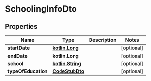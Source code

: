 # SchoolingInfoDto

## Properties
Name | Type | Description | Notes
------------ | ------------- | ------------- | -------------
**startDate** | [**kotlin.Long**](.md) |  |  [optional]
**endDate** | [**kotlin.Long**](.md) |  |  [optional]
**school** | [**kotlin.String**](.md) |  |  [optional]
**typeOfEducation** | [**CodeStubDto**](CodeStubDto.md) |  |  [optional]
